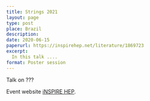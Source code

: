 ```yaml
---
title: Strings 2021
layout: page
type: post
place: Brazil
description: 
date: 2020-06-15
paperurl: https://inspirehep.net/literature/1869723
excerpt:
  In this talk ....
format: Poster session
---
```



Talk on ???

Event website [iNSPIRE HEP](https://inspirehep.net/authors/1635387?ui-citation-summary=true).
